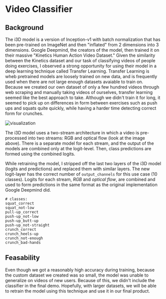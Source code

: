 # Video Classifier

## Background
The i3D model is a version of Inception-v1 with batch normalization that has been pre-trained on ImageNet and then "inflated" from 2 dimensions into 3 dimensions. Google Deepmind, the creators of the model, then trained it on their massive "Kinetics Human Action Video Dataset." Given the similarity between the Kinetics dataset and our task of classifying videos of people doing exercises, I observed a strong opportunity for using their model in a deep learning technique called Transfer Learning. Transfer Learning is wheb pretrained models are loosely trained on new data, and is frequently used when there are not large enough datasets avaiable to train on. Because we created our own dataset of only a few hundred videos through web scraping and manually taking videos of ourselves, transfer learning seemed like the best approach to take. Although we didn't train it for long, it seemed to pick up on differences in form between exercises such as push ups and squats quite quickly, while having a harder time detecting correct form for crunches.

![visualization](https://i.ibb.co/4pVQM7K/visualization.gif)

The i3D model uses a two-stream architecture in which a video is pre-processed into two streams: RGB and optical flow (look at the image above). There is a separate model for each stream, and the output of the models are combined only at the logit-level. Then, class predictions are formed using the combined logits.

While retraining the model, I stripped off the last two layers of the i3D model (logits and predictions) and replaced them with similar layers. The new logit-layer has the correct number of `output_channels` for this use case (10 classes). Logits for each stream, *RGB* and *optical flow*, are combined and used to form predictions in the same format as the original implementation Google Deepmind did.

```
# classes:
squat_correct
squat_not-low
pull-up_correct
push-up_not-low
push-up_butt-up
push-up_not-straight
crunch_correct
crunch_heels-up
crunch_not-enough
crunch_bad-hands
```

## Feasability
Even though we got a reasonably high accuracy during training, because the custom dataset we created was so small, the model was unable to generalize on videos of new users. Because of this, we didn't include the classifier in the final demo. Hopefully, with larger datasets, we will be able to retrain the model using this technique and use it in our final product.
